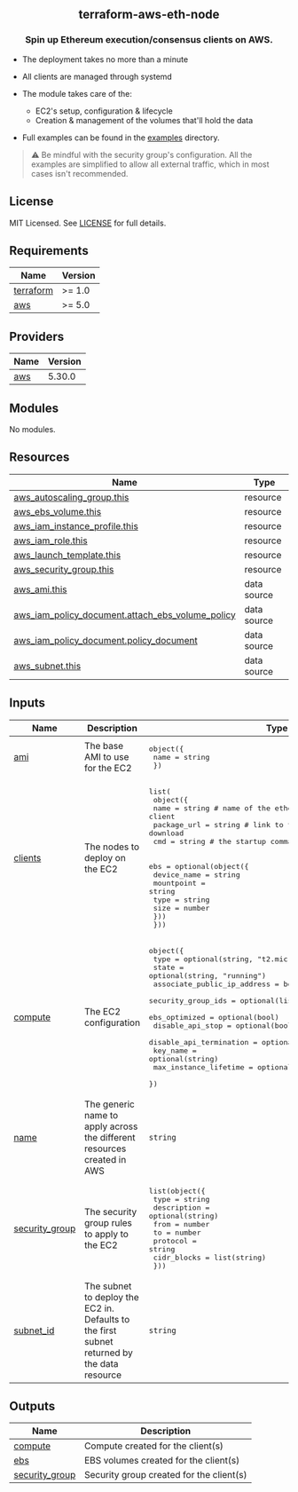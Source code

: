 ## <p align="center">terraform-aws-eth-node</p>
### <p align="center">Spin up Ethereum execution/consensus clients on AWS.</p>

- The deployment takes no more than a minute
- All clients are managed through systemd

- The module takes care of the:
  - EC2's setup, configuration & lifecycle
  - Creation & management of the volumes that'll hold the data

- Full examples can be found in the [examples](./examples/) directory.
> :warning: Be mindful with the security group's configuration. All the examples are simplified to allow all external traffic, which in most cases isn't recommended.

## License
MIT Licensed. See [LICENSE](./LICENSE) for full details.

<!-- BEGIN_TF_DOCS -->
## Requirements

| Name | Version |
|------|---------|
| <a name="requirement_terraform"></a> [terraform](#requirement\_terraform) | >= 1.0 |
| <a name="requirement_aws"></a> [aws](#requirement\_aws) | >= 5.0 |

## Providers

| Name | Version |
|------|---------|
| <a name="provider_aws"></a> [aws](#provider\_aws) | 5.30.0 |

## Modules

No modules.

## Resources

| Name | Type |
|------|------|
| [aws_autoscaling_group.this](https://registry.terraform.io/providers/hashicorp/aws/latest/docs/resources/autoscaling_group) | resource |
| [aws_ebs_volume.this](https://registry.terraform.io/providers/hashicorp/aws/latest/docs/resources/ebs_volume) | resource |
| [aws_iam_instance_profile.this](https://registry.terraform.io/providers/hashicorp/aws/latest/docs/resources/iam_instance_profile) | resource |
| [aws_iam_role.this](https://registry.terraform.io/providers/hashicorp/aws/latest/docs/resources/iam_role) | resource |
| [aws_launch_template.this](https://registry.terraform.io/providers/hashicorp/aws/latest/docs/resources/launch_template) | resource |
| [aws_security_group.this](https://registry.terraform.io/providers/hashicorp/aws/latest/docs/resources/security_group) | resource |
| [aws_ami.this](https://registry.terraform.io/providers/hashicorp/aws/latest/docs/data-sources/ami) | data source |
| [aws_iam_policy_document.attach_ebs_volume_policy](https://registry.terraform.io/providers/hashicorp/aws/latest/docs/data-sources/iam_policy_document) | data source |
| [aws_iam_policy_document.policy_document](https://registry.terraform.io/providers/hashicorp/aws/latest/docs/data-sources/iam_policy_document) | data source |
| [aws_subnet.this](https://registry.terraform.io/providers/hashicorp/aws/latest/docs/data-sources/subnet) | data source |

## Inputs

| Name | Description | Type | Default | Required |
|------|-------------|------|---------|:--------:|
| <a name="input_ami"></a> [ami](#input\_ami) | The base AMI to use for the EC2 | <pre>object({<br>    name = string<br>  })</pre> | <pre>{<br>  "name": "debian-12-amd64-20230711-1438"<br>}</pre> | no |
| <a name="input_clients"></a> [clients](#input\_clients) | The nodes to deploy on the EC2 | <pre>list(<br>    object({<br>      name        = string # name of the ethereum client<br>      package_url = string # link to the url of the binary to download<br>      cmd         = string # the startup command of the client<br><br>      ebs = optional(object({<br>        device_name = string<br>        mountpoint  = string<br>        type        = string<br>        size        = number<br>      }))<br>  }))</pre> | n/a | yes |
| <a name="input_compute"></a> [compute](#input\_compute) | The EC2 configuration | <pre>object({<br>    type                        = optional(string, "t2.micro")<br>    state                       = optional(string, "running")<br>    associate_public_ip_address = bool<br>    security_group_ids          = optional(list(string)) # external SGs;<br>    ebs_optimized               = optional(bool)<br>    disable_api_stop            = optional(bool)<br>    disable_api_termination     = optional(bool)<br>    key_name                    = optional(string)<br>    max_instance_lifetime       = optional(number)<br>  })</pre> | <pre>{<br>  "associate_public_ip_address": true,<br>  "state": "running",<br>  "type": "t2.micro"<br>}</pre> | no |
| <a name="input_name"></a> [name](#input\_name) | The generic name to apply across the different resources created in AWS | `string` | n/a | yes |
| <a name="input_security_group"></a> [security\_group](#input\_security\_group) | The security group rules to apply to the EC2 | <pre>list(object({<br>    type        = string<br>    description = optional(string)<br>    from        = number<br>    to          = number<br>    protocol    = string<br>    cidr_blocks = list(string)<br>  }))</pre> | `[]` | no |
| <a name="input_subnet_id"></a> [subnet\_id](#input\_subnet\_id) | The subnet to deploy the EC2 in. Defaults to the first subnet returned by the data resource | `string` | n/a | yes |

## Outputs

| Name | Description |
|------|-------------|
| <a name="output_compute"></a> [compute](#output\_compute) | Compute created for the client(s) |
| <a name="output_ebs"></a> [ebs](#output\_ebs) | EBS volumes created for the client(s) |
| <a name="output_security_group"></a> [security\_group](#output\_security\_group) | Security group created for the client(s) |
<!-- END_TF_DOCS -->

